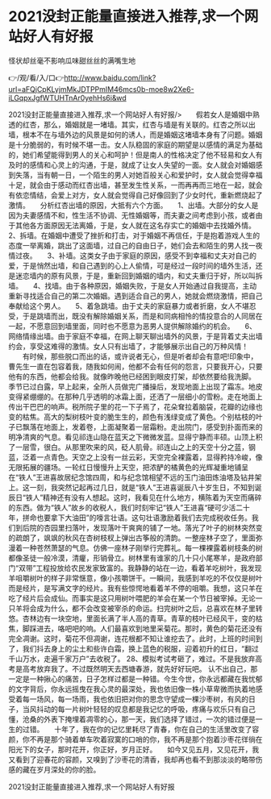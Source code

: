 # 2021没封正能量直接进入推荐,求一个网站好人有好报
怪状却丝毫不影响瓜味甜丝丝的满嘴生地

👉/观/看/入/口👉http://www.baidu.com/link?url=aFQjCpKLyjmMkJDTPPmIM46mcs0b-moe8w2Xe6-iLGqpxJgfWTUHTnAr0yehHs6i&wd

2021没封正能量直接进入推荐,求一个网站好人有好报/>　　假若女人是婚姻中熟透的红杏，那么，婚姻就是一堵墙。其实，红杏与墙是有关联的。红杏之所以出墙，根本不在与墙外边的风景是如何的诱人，而是婚姻这堵墙本身有了问题。婚姻是十分脆弱的，有时候不堪一击。女人队稳固的家庭的期望是以感情的满足为基础的，她们希望能得到男人的关心和呵护！但是南人的性格决定了他不轻易和女人有及时的感情和心灵上的沟通，于是，就成了让女人失望的一面。女人就会对婚姻感到失落，当有朝一日，一个陌生的男人对她百般关心和爱护时，女人就会觉得幸福十足，就会由于感动而红杏出墙，甚至发生性关系，一而再再而三地在一起，就会有依恋情结，会爱上对方，女人就会觉得自己好像回到了少女时代，重新燃烧起了激情。　　分析红杏出墙的原因，大抵有六个方面。　　1、出墙。大部分的女人是因为夫妻感情不和，性生活不协调、无性婚姻等，而夫妻之间考虑到小孩，或者由于其他各方面原因无法离婚，于是，女人就在这名存实亡的婚姻中去找婚外情。　　2、拆墙。在婚姻中遭受了挫折和打击，对于婚姻不再信任，于是抱着游戏人生的态度一举离婚，跳出了这面墙，过自己的自由日子，她们会去和陌生的男人找一夜情过夜。　　3、补墙。这类女子由于家庭的原因，感受不到幸福和丈夫对自己的爱，于是悄然出墙，和自己遇到的心上人偷情，可是经过一段时间的墙外生活，还是迷恋墙内的原有风景，于是，重新回到婚姻的墙内，和丈夫重归于好，所以叫拆墙。　　4、找墙。由于各种原因，婚姻失败，于是女人开始通过自我提高，主动重新寻找适合自己的第二次婚姻。遇到适合自己的男人，她就会燃烧激情，把自己奉献给这个男人。　　5、着急跳墙。由于丈夫的家庭暴力或者折磨，女人不堪忍受，于是跳墙而出，既没有解除婚姻关系，而是和同病相怜的情投意合的人同居在一起，不愿意回到墙里面，同时也不愿意为恶男人提供解除婚约的机会。　　6、网络情缘出墙。由于家庭不幸福，在网上聊天聊出墙外的风景，于是背着丈夫出墙约会，享受这难得的激情。女人只有出墙了，才能够展示出自己的万种风情！
　　有时候，那些脱口而出的话，或许说者无心，但是听者却会有意吧!印象中，曹先生一直在包容着我，随我如何闹，他都不会有任何的怨言，只要我开心，只要他有的东西，他都会给我。就像昨晚他已经困到眼皮打架，却依然要给我洗脚。
季节已过白露，早上起来，全所人员做完广播操后，发现地面上出现了霜冻。地皮变得紧绷绷的。在那种几乎透明的冰霜上面，还洒了一层细小的雪粉。走在地面上传出干巴巴的响声。税所院子里的花一下子焉了，花朵耷拉着脑袋，花瓣的边缘也变的枯焦。高大的梨树枝叶变的脆生生的，颜色有浅绿变成了黄色。个别枯枝的叶子已飘落在地面上，发着卷，上面凝聚着一层霜粉。走出院门，感受到扑面而来的明净清爽的气息。看见祁连山隐在蓝天之下微微发蓝。显得宁静而丰硕。山顶上积了一层雪，很白。从那里吹来的风，砭人肌骨。祁连山之上的天空十分之蓝，钢蓝，泛着一点青色。天空之上没有一丝云彩，天空完全裸露着，显得矜持冷峻，像无限拓展的疆场。一轮红日慢慢升上天空，把浓酽的橘黄色的光辉凝重地铺呈在“铁人”王进喜故居纪念馆四周，和与纪念馆相望不远的玉门油田炼油塔及钻井架上。这一刻，我突然记起再过几日，就是“铁人”王进喜诞辰八十岁生日，不知到诞辰日“铁人”精神还有没有人想起。这时，我看见在什么地方，横陈着为天空而痛碎的东西。做为“铁人”故乡的收税人，我们时刻牢记“铁人”王进喜“硬可少活二十年，拼命也要拿下大油田”的嚎言壮语。这句壮语激励着我们去完成税收任务。我们到后院的杏园里扫落叶，发现落叶干爽爽的铺了一地。落光了叶子的树林突然变的疏朗了，飒飒的秋风在杏树枝杈上弹出古筝般的清韵。一整座林子空了，里面弥漫着一种苍然萧瑟的气息。仿佛一座林子刚举行完葬礼。每一棵裸露着树枝条的树都像圣徒一般冷漠，清癯，形销骨立。树林里有谁家的几十只小尾寒羊，是政府部门“双带”工程投放给农民发家致富的。我静静的站在一边，看着羊吃树叶，我发现羊咀嚼树叶的样子非常惬意，像小孩嚼饼干。一瞬间，我感到羊吃的不仅仅是树叶而是经片，是写满文字的经片。我有些惊愕地看着羊不停的咀嚼。我想，这只羊在吃了经片后会成仙。而事实是这只用树叶喂肥的羊会在某一个节日被宰掉。无论一只羊将会成为什么，都不会改变被宰杀的命运。扫完树叶之后，总喜欢在林子里转悠。杏林边有一块空地，里面长满了半人高的青草。青草的枝叶已经风干，变的枯焦，脚踩进去，咯吧吧的响。人们最喜欢到地里采菊花。那时，黄色的菊花还没有完全凋谢。这时，菊花不但凋谢，连花根都不知让谁挖去了。此时，上班的时间到了，我们抖去身上的尘土和些许白霜，换上蓝色的税服，迎着初升的红日，“翻过千山万水，走遍千家万户”去收税了。
	28、模拟考试考砸了，难过。不是我放弃高考是高考放弃我了。不过既然明天去西塘春游，就先好好玩吧。
认不出自己，那一定是一种揪心的痛苦，日子怎样过都是一种错。今生今世，你永远都藏在我忧郁的文字背后，你永远摇曳在我心灵的最深处，我也依旧像一株小草卑微而执着地感受着每一场风，每一场雨，我也依旧把对你的思念守望成一棵沙枣树，有风的日子，当风抖动的每一片树叶轻轻的叹息都是我记忆的呼吸，疼痛与欢乐只有自己懂，沧桑的外表下掩埋着凋零的心，那一天，我们选择了错过，一次的错过便是一生的过错。　　十年了，我在你的记忆里耗尽了青春，你在自己的生活里改变了容颜，你不再是那个骑着单车吹着寂寞的口哨的你，我不再是那个抱着沙枣花徉徜在阳光下的女子，那时花开，你正好，岁月正好。　　如今又见五月，又见花开，我又看到了迎春花的容颜，又嗅到了沙枣花的清香，我却再也看不到那淡淡的略带伤感的藏在岁月深处的你的脸。

2021没封正能量直接进入推荐,求一个网站好人有好报
